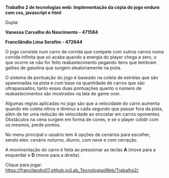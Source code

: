 **Trabalho 2 de tecnologias web: Implementação da cópia do jogo enduro com css, javascript e html**

Dupla:

**Vanessa Carvalho do Nascimento - 471584**

**Francilândio Lima Serafim - 472644**

O jogo consiste num carro de corrida que compete com outros carros numa corrida infinita que só acaba quando a energia do player chega a zero, o que ocorre se não for feito reabastecimento pegando itens que lembram galões de gasolina que surgem aleatoriamente na pista.

O sistema de pontuação do jogo é baseado na coleta de estrelas que são spawnnadas na pista e com base na quantidade de carros que são ultrapassados, tanto essas duas pontuações quanto o número de reabastecimentos são mostrados na tela de game over.

Algumas regras aplicadas no jogo são que a velocidade do carro aumenta quando ele coleta nitros e diminui a cada segundo que passar fora da pista, além de ter uma redução de velocidade ao encostar em carros oponentes. Obstáculos na cena surgem em forma de cones, e se o player colidir com os mesmos, perde pontos.

No menu principal o usuário tem 4 opções de cenários para escolher, sendo eles: cenário noturno, diurno, com neve e com cerração.

A movimentação do carro é feita ao pressionar as teclas **A** (move para a esquerda) e **D** (move para a direita).

Clique para jogar: https://francilandio07.github.io/Lab_TecnologiasWeb/Trabalho2/
